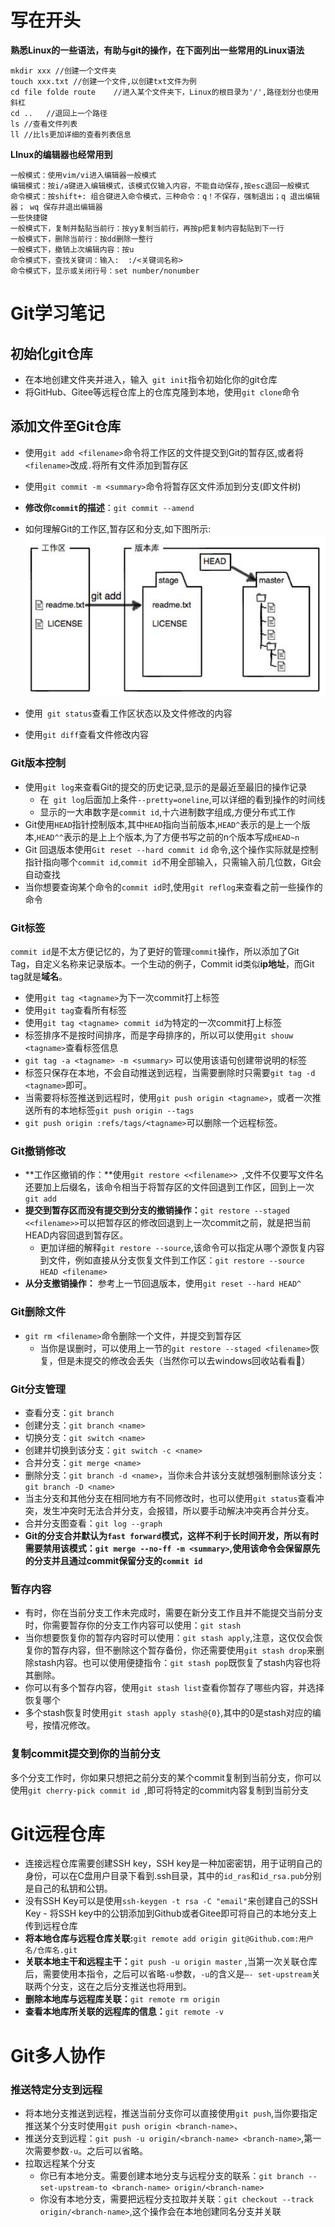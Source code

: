# 写在开头

**熟悉Linux的一些语法，有助与git的操作，在下面列出一些常用的Linux语法**

```
mkdir xxx //创建一个文件夹
touch xxx.txt //创建一个文件,以创建txt文件为例
cd file folde route    //进入某个文件夹下，Linux的根目录为'/',路径划分也使用斜杠
cd ..   //退回上一个路径
ls //查看文件列表
ll //比ls更加详细的查看列表信息
```

**LInux的编辑器也经常用到**

```
一般模式：使用vim/vi进入编辑器一般模式
编辑模式：按i/a键进入编辑模式，该模式仅输入内容，不能自动保存,按esc退回一般模式
命令模式：按shift+: 组合键进入命令模式，三种命令：q！不保存，强制退出；q 退出编辑器； wq 保存并退出编辑器
一些快捷键
一般模式下，复制并黏贴当前行：按yy复制当前行，再按p把复制内容黏贴到下一行
一般模式下，删除当前行：按dd删除一整行
一般模式下，撤销上次编辑内容：按u
命令模式下，查找关键词：输入:  :/<关键词名称>
命令模式下，显示或关闭行号：set number/nonumber
```



# Git学习笔记

## 初始化git仓库

- 在本地创建文件夹并进入，输入` git init`指令初始化你的git仓库
- 将GitHub、Gitee等远程仓库上的仓库克隆到本地，使用`git clone`命令

## 添加文件至Git仓库

- 使用`git add <filename>`命令将工作区的文件提交到Git的暂存区,或者将`<filename>`改成`.`将所有文件添加到暂存区  
- 使用`git commit -m <summary>`命令将暂存区文件添加到分支(即文件树)
- **修改你`commit`的描述**：`git commit --amend `
- 如何理解Git的工作区,暂存区和分支,如下图所示:![image-20221011100601897](./Git学习笔记.assets/image-20221011100601897.png)

- 使用` git status`查看工作区状态以及文件修改的内容

- 使用`git diff`查看文件修改内容

### Git版本控制

- 使用`git log`来查看Git的提交的历史记录,显示的是最近至最旧的操作记录
  - 在` git log`后面加上条件`--pretty=oneline`,可以详细的看到操作的时间线
  - 显示的一大串数字是`commit id`,十六进制数字组成,方便分布式工作
- Git使用`HEAD`指针控制版本,其中`HEAD`指向当前版本,`HEAD^`表示的是上一个版本,`HEAD^^`表示的是上上个版本,为了方便书写之前的n个版本写成`HEAD~n`
- Git 回退版本使用`Git reset --hard commit id` 命令,这个操作实际就是控制指针指向哪个`commit id`,`commit id`不用全部输入，只需输入前几位数，Git会自动查找
- 当你想要查询某个命令的`commit id`时,使用`git reflog`来查看之前一些操作的命令

### Git标签  
`commit id`是不太方便记忆的，为了更好的管理`commit`操作，所以添加了Git Tag，自定义名称来记录版本。一个生动的例子，Commit id类似**ip地址**，而Git tag就是**域名**。

- 使用`git tag <tagname>`为下一次commit打上标签
- 使用`git tag`查看所有标签
- 使用`git tag <tagname> commit id`为特定的一次commit打上标签
- 标签排序不是按时间排序，而是字母排序的，所以可以使用`git shouw <tagname>`查看标签信息
- `git tag -a <tagname> -m <summary>` 可以使用该语句创建带说明的标签
- 标签只保存在本地，不会自动推送到远程，当需要删除时只需要`git tag -d <tagname>`即可。
- 当需要将标签推送到远程时，使用`git push origin <tagname>`，或者一次推送所有的本地标签`git push origin --tags`
- `git push origin :refs/tags/<tagname>`可以删除一个远程标签。

### Git撤销修改

- **工作区撤销的作：**使用`git restore <<filename>> `,文件不仅要写文件名还要加上后缀名，该命令相当于将暂存区的文件回退到工作区，回到上一次`git add`
- **提交到暂存区而没有提交到分支的撤销操作：**`git restore --staged <<filename>>`可以把暂存区的修改回退到上一次commit之前，就是把当前HEAD内容回退到暂存区。
  - 更加详细的解释`git restore --source`,该命令可以指定从哪个源恢复内容到文件，例如直接从分支恢复文件到工作区：`git restore --source HEAD <filename>`
- **从分支撤销操作：** 参考上一节回退版本，使用`git reset --hard HEAD^`

### Git删除文件

- `git rm <filename>`命令删除一个文件，并提交到暂存区
  - 当你是误删时，可以使用上一节的`git restore --staged <filename>`恢复，但是未提交的修改会丢失（当然你可以去windows回收站看看🐶）

### Git分支管理

- 查看分支：`git branch`
- 创建分支：`git branch <name>`
- 切换分支：`git switch <name>`
- 创建并切换到该分支：`git switch -c <name>`
- 合并分支：`git merge <name>`
- 删除分支：`git branch -d <name>`，当你未合并该分支就想强制删除该分支：`git branch -D <name>`
- 当主分支和其他分支在相同地方有不同修改时，也可以使用`git status`查看冲突，发生冲突时无法合并分支，会报错，所以要手动解决冲突再合并分支。
- 合并分支图查看：`git log --graph`
- **Git的分支合并默认为`fast forward`模式，这样不利于长时间开发，所以有时需要禁用该模式：`git merge --no-ff -m <summary>`,使用该命令会保留原先的分支并且通过commit保留分支的`commit id`**

### 暂存内容

- 有时，你在当前分支工作未完成时，需要在新分支工作且并不能提交当前分支时，你需要暂存你的分支工作内容可以使用：`git stash`
- 当你想要恢复你的暂存内容时可以使用：`git stash apply`,注意，这仅仅会恢复你的暂存内容，但不删除这个暂存备份，你还需要使用`git stash drop`来删除stash内容。也可以使用便捷指令：`git stash pop`既恢复了stash内容也将其删除。
- 你可以有多个暂存内容，使用`git stash list`查看你暂存了哪些内容，并选择恢复哪个
- 多个stash恢复时使用`git stash apply stash@{0}`,其中的0是stash对应的编号，按情况修改。

### 复制commit提交到你的当前分支

多个分支工作时，你如果只想把之前分支的某个commit复制到当前分支，你可以使用`git cherry-pick commit id `,即可将特定的commit内容复制到当前分支



# Git远程仓库  

- 连接远程仓库需要创建SSH key，SSH key是一种加密密钥，用于证明自己的身份，可以在C盘用户目录下看到.ssh目录，其中的`id_ras`和`id_rsa.pub`分别是自己的私钥和公钥。
- 没有SSH Key可以是使用`ssh-keygen -t rsa -C "email"`来创建自己的SSH Key - 将SSH key中的公钥添加到Github或者Gitee即可将自己的本地分支上传到远程仓库 
- **将本地仓库与远程仓库关联:**`git remote add origin git@Github.com:用户名/仓库名.git`
-  **关联本地主干和远程主干：**`git push -u origin master` ,当第一次关联仓库后，需要使用本指令，之后可以省略`-u`参数，`-u`的含义是`–- set-upstream`关联两个分支，这在之后分支推送也将用到。
- **删除本地库与远程库关联：**`git remote rm origin` 
- **查看本地库所关联的远程库的信息：**`git remote -v`

# Git多人协作


### 推送特定分支到远程

- 将本地分支推送到远程，推送当前分支你可以直接使用`git push`,当你要指定推送某个分支时使用`git push origin <branch-name>`、
- 推送分支到远程：`git push -u origin/<branch-name> <branch-name>`,第一次需要参数`-u`。之后可以省略。
- 拉取远程某个分支   
  - 你已有本地分支。需要创建本地分支与远程分支的联系：`git branch --set-upstream-to <branch-name> origin/<branch-name>  `
  - 你没有本地分支，需要把远程分支拉取并关联：`git checkout --track origin/<branch-name>`,这个操作会在本地创建同名分支并关联 











​    

  







